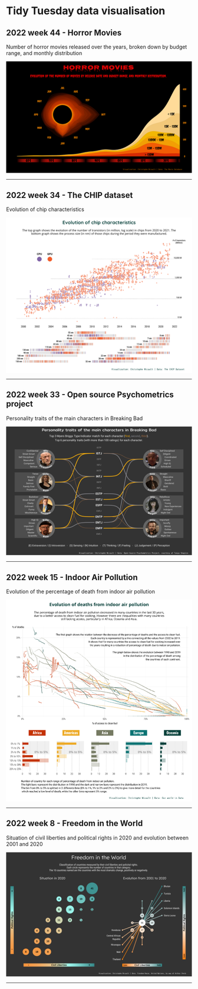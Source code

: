 # Tidy Tuesday data visualisation

## 2022 week 44 - Horror Movies

Number of horror movies released over the years, broken down by budget range, and monthly distribution

![One graph shows the number of movies per year by budget range, showing that the increase is mainly due to low-budget movies. The second graph shows the monthly distribution with a clear peak in October and a high number of releases in January.](/2022/2022-44-horror-movies/horror_movies.png)

----

## 2022 week 34 - The CHIP dataset

Evolution of chip characteristics

![The top graph shows the evolution of the number of transistors (in million, log scale) in chips from 2020 to 2021.\nThe bottom graph shows the process size (in nm) of those chips during the period they were manufactured.](/2022/2022-34-the-chip-dataset/chips.png)

----

## 2022 week 33 - Open source Psychometrics project

Personality traits of the main characters in Breaking Bad

![The visualization shows the top 3 Myers Briggs Type Indicator match for each character, and their top 6 personality traits.](/2022/2022-33-open-psychometrics/open_psychometrics.png)

----

## 2022 week 15 - Indoor Air Pollution

Evolution of the percentage of death from indoor air pollution

![The graph shows the decrease of the percentage of death from indoor air pollution when the access to clean fuel for cooking increase](/2022/2022-15-indoor_air_pollution/indoor_air_pollution.png)

----

## 2022 week 8 - Freedom in the World

Situation of civil liberties and political rights in 2020 and evolution between 2001 and 2020

![The visualisation shows the number of countries according to their position in the spectrum of civil liberties and political rights, as well as the evolution between 2001 and 2010. 70 countries improved while 65 have deteriorated.](/2022/2022-08-freedom/freedom_world.png)

----
